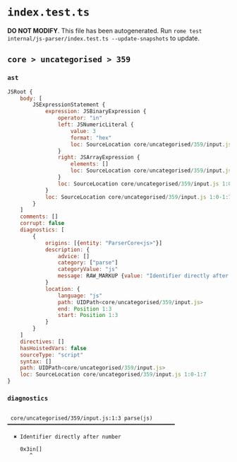 # `index.test.ts`

**DO NOT MODIFY**. This file has been autogenerated. Run `rome test internal/js-parser/index.test.ts --update-snapshots` to update.

## `core > uncategorised > 359`

### `ast`

```javascript
JSRoot {
	body: [
		JSExpressionStatement {
			expression: JSBinaryExpression {
				operator: "in"
				left: JSNumericLiteral {
					value: 3
					format: "hex"
					loc: SourceLocation core/uncategorised/359/input.js 1:0-1:3
				}
				right: JSArrayExpression {
					elements: []
					loc: SourceLocation core/uncategorised/359/input.js 1:5-1:7
				}
				loc: SourceLocation core/uncategorised/359/input.js 1:0-1:7
			}
			loc: SourceLocation core/uncategorised/359/input.js 1:0-1:7
		}
	]
	comments: []
	corrupt: false
	diagnostics: [
		{
			origins: [{entity: "ParserCore<js>"}]
			description: {
				advice: []
				category: ["parse"]
				categoryValue: "js"
				message: RAW_MARKUP {value: "Identifier directly after number"}
			}
			location: {
				language: "js"
				path: UIDPath<core/uncategorised/359/input.js>
				end: Position 1:3
				start: Position 1:3
			}
		}
	]
	directives: []
	hasHoistedVars: false
	sourceType: "script"
	syntax: []
	path: UIDPath<core/uncategorised/359/input.js>
	loc: SourceLocation core/uncategorised/359/input.js 1:0-1:7
}
```

### `diagnostics`

```

 core/uncategorised/359/input.js:1:3 parse(js) ━━━━━━━━━━━━━━━━━━━━━━━━━━━━━━━━━━━━━━━━━━━━━━━━━━━━━

  ✖ Identifier directly after number

    0x3in[]
       ^


```

